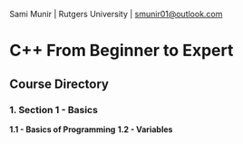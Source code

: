 Sami Munir | Rutgers University | smunir01@outlook.com
# C++ From Beginner to Expert
## Course Directory
### 1. Section 1 - Basics
__1.1 - Basics of Programming__
__1.2 - Variables__